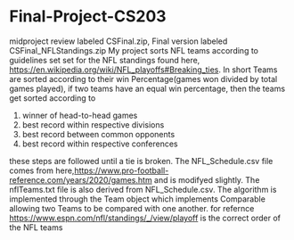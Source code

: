 # Final-Project-CS203

midproject review labeled CSFinal.zip, Final version labeled CSFinal_NFLStandings.zip
My project sorts NFL teams according to guidelines set set for the NFL standings found here, https://en.wikipedia.org/wiki/NFL_playoffs#Breaking_ties. In short Teams are sorted according to their win Percentage(games won divided by total games played), if two teams have an equal win percentage, then the teams get sorted according to
1) winner of head-to-head games
2) best record within respective divisions
3) best record between common opponents
4) best record within respective conferences

these steps are followed until a tie is broken. The NFL_Schedule.csv file comes from here,https://www.pro-football-reference.com/years/2020/games.htm and is modifyed slightly. The nflTeams.txt file is also derived from NFL_Schedule.csv.
The algorithm is implemented through the Team object which implements Comparable<Team> allowing two Teams to be compared with one another. 
for refernce https://www.espn.com/nfl/standings/_/view/playoff is the correct order of the NFL teams
